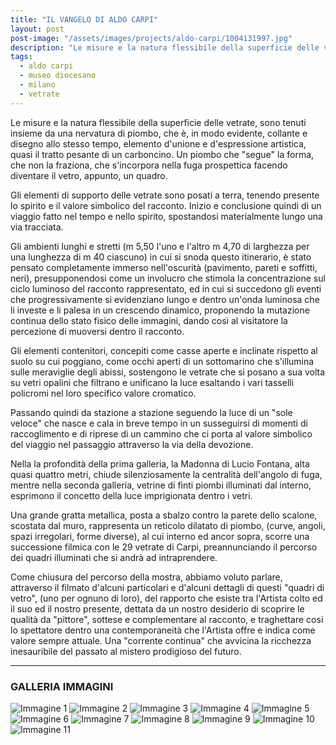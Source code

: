 ```yaml
---
title: "IL VANGELO DI ALDO CARPI"
layout: post
post-image: "/assets/images/projects/aldo-carpi/1004131997.jpg"
description: "Le misure e la natura flessibile della superficie delle vetrate, sono tenuti insieme da una nervatura di piombo, che è, in modo evidente, collante e disegno allo stesso tempo, elemento d'unione e d'espressione artistica, quasi il tratto pesante di un carboncino."
tags:
  - aldo carpi
  - museo diocesano
  - milano
  - vetrate
---
```


Le misure e la natura flessibile della superficie delle vetrate, sono tenuti insieme da una nervatura di piombo, che è, in modo evidente, collante e disegno allo stesso tempo, elemento d'unione e d'espressione artistica, quasi il tratto pesante di un carboncino. Un piombo che "segue" la forma, che non la fraziona, che s'incorpora nella fuga prospettica facendo diventare il vetro, appunto, un quadro.

Gli elementi di supporto delle vetrate sono posati a terra, tenendo presente lo spirito e il valore simbolico del racconto. Inizio e conclusione quindi di un viaggio fatto nel tempo e nello spirito, spostandosi materialmente lungo una via tracciata.

Gli ambienti lunghi e stretti (m 5,50 l'uno e l'altro m 4,70 di larghezza per una lunghezza di m 40 ciascuno) in cui si snoda questo itinerario, è stato pensato completamente immerso nell'oscurità (pavimento, pareti e soffitti, neri), presupponendosi come un involucro che stimola la concentrazione sul ciclo luminoso del racconto rappresentato, ed in cui si succedono gli eventi che progressivamente si evidenziano lungo e dentro un'onda luminosa che li investe e li palesa in un crescendo dinamico, proponendo la mutazione continua dello stato fisico delle immagini, dando così al visitatore la percezione di muoversi dentro il racconto.

Gli elementi contenitori, concepiti come casse aperte e inclinate rispetto al suolo su cui poggiano, come occhi aperti di un sottomarino che s'illumina sulle meraviglie degli abissi, sostengono le vetrate che si posano a sua volta su vetri opalini che filtrano e unificano la luce esaltando i vari tasselli policromi nel loro specifico valore cromatico.

Passando quindi da stazione a stazione seguendo la luce di un "sole veloce" che nasce e cala in breve tempo in un susseguirsi di momenti di raccoglimento e di riprese di un cammino che ci porta al valore simbolico del viaggio nel passaggio attraverso la via della devozione.

Nella la profondità della prima galleria, la Madonna di Lucio Fontana, alta quasi quattro metri, chiude silenziosamente la centralità dell'angolo di fuga, mentre nella seconda galleria, vetrine di finti piombi illuminati dal interno, esprimono il concetto della luce imprigionata dentro i vetri.

Una grande gratta metallica, posta a sbalzo contro la parete dello scalone, scostata dal muro, rappresenta un reticolo dilatato di piombo, (curve, angoli, spazi irregolari, forme diverse), al cui interno ed ancor sopra, scorre una successione filmica con le 29 vetrate di Carpi, preannunciando il percorso dei quadri illuminati che si andrà ad intraprendere.

Come chiusura del percorso della mostra, abbiamo voluto parlare, attraverso il filmato d'alcuni particolari e d'alcuni dettagli di questi "quadri di vetro", (uno per ognuno di loro), del rapporto che esiste tra l'Artista colto ed il suo ed il nostro presente, dettata da un nostro desiderio di scoprire le qualità da "pittore", sottese e complementare al racconto, e traghettare cosi lo spettatore dentro una contemporaneità che l'Artista offre e indica come valore sempre attuale. Una "corrente continua" che avvicina la ricchezza inesauribile del passato al mistero prodigioso del futuro.

---

### GALLERIA IMMAGINI
![Immagine 1](/assets/images/projects/aldo-carpi/1004131997.jpg)
![Immagine 2](/assets/images/projects/aldo-carpi/1246412060.jpg)
![Immagine 3](/assets/images/projects/aldo-carpi/1331637636.jpg)
![Immagine 4](/assets/images/projects/aldo-carpi/1572419867.jpg)
![Immagine 5](/assets/images/projects/aldo-carpi/1781935418.jpg)
![Immagine 6](/assets/images/projects/aldo-carpi/1929967945.jpg)
![Immagine 7](/assets/images/projects/aldo-carpi/421709763.jpg)
![Immagine 8](/assets/images/projects/aldo-carpi/495620213.jpg)
![Immagine 9](/assets/images/projects/aldo-carpi/759455285.jpg)
![Immagine 10](/assets/images/projects/aldo-carpi/831548393.jpg)
![Immagine 11](/assets/images/projects/aldo-carpi/955510071.jpg)

